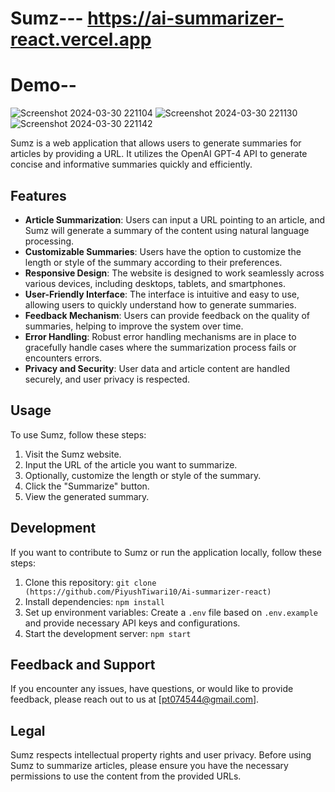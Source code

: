 # Sumz--- https://ai-summarizer-react.vercel.app
# Demo--
![Screenshot 2024-03-30 221104](https://github.com/PiyushTiwari10/Ai-summarizer-react/assets/143063765/24bde43c-3320-4ee0-a7ea-0b1b4741c51f)
![Screenshot 2024-03-30 221130](https://github.com/PiyushTiwari10/Ai-summarizer-react/assets/143063765/8ab2a363-9ee8-4edf-a02b-c8776a8ef4f8)
![Screenshot 2024-03-30 221142](https://github.com/PiyushTiwari10/Ai-summarizer-react/assets/143063765/6dc39b2c-2842-41e6-bfa4-cbb6b7530a8d)

Sumz is a web application that allows users to generate summaries for articles by providing a URL. It utilizes the OpenAI GPT-4 API to generate concise and informative summaries quickly and efficiently.

## Features

- **Article Summarization**: Users can input a URL pointing to an article, and Sumz will generate a summary of the content using natural language processing.
- **Customizable Summaries**: Users have the option to customize the length or style of the summary according to their preferences.
- **Responsive Design**: The website is designed to work seamlessly across various devices, including desktops, tablets, and smartphones.
- **User-Friendly Interface**: The interface is intuitive and easy to use, allowing users to quickly understand how to generate summaries.
- **Feedback Mechanism**: Users can provide feedback on the quality of summaries, helping to improve the system over time.
- **Error Handling**: Robust error handling mechanisms are in place to gracefully handle cases where the summarization process fails or encounters errors.
- **Privacy and Security**: User data and article content are handled securely, and user privacy is respected.

## Usage

To use Sumz, follow these steps:

1. Visit the Sumz website.
2. Input the URL of the article you want to summarize.
3. Optionally, customize the length or style of the summary.
4. Click the "Summarize" button.
5. View the generated summary.

## Development

If you want to contribute to Sumz or run the application locally, follow these steps:

1. Clone this repository: `git clone (https://github.com/PiyushTiwari10/Ai-summarizer-react)`
2. Install dependencies: `npm install`
3. Set up environment variables: Create a `.env` file based on `.env.example` and provide necessary API keys and configurations.
4. Start the development server: `npm start`


## Feedback and Support

If you encounter any issues, have questions, or would like to provide feedback, please reach out to us at [pt074544@gmail.com].

## Legal

Sumz respects intellectual property rights and user privacy. Before using Sumz to summarize articles, please ensure you have the necessary permissions to use the content from the provided URLs.




